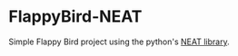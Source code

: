 # FlappyBird-NEAT

Simple Flappy Bird project using the python's [NEAT library](https://neat-python.readthedocs.io/en/latest/index.html).


